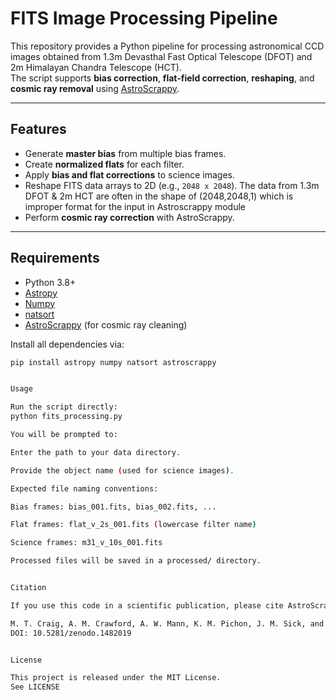 

# FITS Image Processing Pipeline

This repository provides a Python pipeline for processing astronomical CCD images obtained from 1.3m Devasthal Fast Optical Telescope (DFOT) and 2m Himalayan Chandra Telescope (HCT).  
The script supports **bias correction**, **flat-field correction**, **reshaping**, and **cosmic ray removal** using [AstroScrappy](https://github.com/astropy/astroscrappy).

---

## Features
- Generate **master bias** from multiple bias frames.
- Create **normalized flats** for each filter.
- Apply **bias and flat corrections** to science images.
- Reshape FITS data arrays to 2D (e.g., `2048 x 2048`). The data from 1.3m DFOT & 2m HCT are often in the shape of (2048,2048,1) which is improper format for the input in Astroscrappy module
- Perform **cosmic ray correction** with AstroScrappy.

---

## Requirements

- Python 3.8+
- [Astropy](https://www.astropy.org/)
- [Numpy](https://numpy.org/)
- [natsort](https://pypi.org/project/natsort/)
- [AstroScrappy](https://github.com/astropy/astroscrappy) (for cosmic ray cleaning)

Install all dependencies via:

```bash
pip install astropy numpy natsort astroscrappy


Usage

Run the script directly:
python fits_processing.py

You will be prompted to:

Enter the path to your data directory.

Provide the object name (used for science images).

Expected file naming conventions:

Bias frames: bias_001.fits, bias_002.fits, ...

Flat frames: flat_v_2s_001.fits (lowercase filter name)

Science frames: m31_v_10s_001.fits

Processed files will be saved in a processed/ directory.


Citation

If you use this code in a scientific publication, please cite AstroScrappy, which provides the cosmic ray rejection algorithm:

M. T. Craig, A. M. Crawford, A. W. Mann, K. M. Pichon, J. M. Sick, and J. J. van Santen (2023). astroscrappy: Speedy Cosmic Ray Cleaning. Astrophysics Source Code Library, record ascl:1602.008.
DOI: 10.5281/zenodo.1482019


License

This project is released under the MIT License.
See LICENSE
